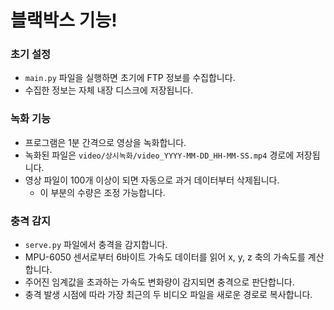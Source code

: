 # 블랙박스 기능!

### 초기 설정
- `main.py` 파일을 실행하면 초기에 FTP 정보를 수집합니다.
- 수집한 정보는 자체 내장 디스크에 저장됩니다.

### 녹화 기능
- 프로그램은 1분 간격으로 영상을 녹화합니다.
- 녹화된 파일은 `video/상시녹화/video_YYYY-MM-DD_HH-MM-SS.mp4` 경로에 저장됩니다.
- 영상 파일이 100개 이상이 되면 자동으로 과거 데이터부터 삭제됩니다.
  - 이 부분의 수량은 조정 가능합니다.

### 충격 감지
- `serve.py` 파일에서 충격을 감지합니다.
- MPU-6050 센서로부터 6바이트 가속도 데이터를 읽어 x, y, z 축의 가속도를 계산합니다.
- 주어진 임계값을 초과하는 가속도 변화량이 감지되면 충격으로 판단합니다.
- 충격 발생 시점에 따라 가장 최근의 두 비디오 파일을 새로운 경로로 복사합니다.
